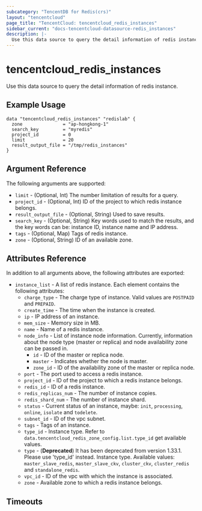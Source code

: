 ```yaml
---
subcategory: "TencentDB for Redis(crs)"
layout: "tencentcloud"
page_title: "TencentCloud: tencentcloud_redis_instances"
sidebar_current: "docs-tencentcloud-datasource-redis_instances"
description: |-
  Use this data source to query the detail information of redis instance.
---
```


# tencentcloud_redis_instances

Use this data source to query the detail information of redis instance.

## Example Usage

```hcl
data "tencentcloud_redis_instances" "redislab" {
  zone               = "ap-hongkong-1"
  search_key         = "myredis"
  project_id         = 0
  limit              = 20
  result_output_file = "/tmp/redis_instances"
}
```

## Argument Reference

The following arguments are supported:

* `limit` - (Optional, Int) The number limitation of results for a query.
* `project_id` - (Optional, Int) ID of the project to which redis instance belongs.
* `result_output_file` - (Optional, String) Used to save results.
* `search_key` - (Optional, String) Key words used to match the results, and the key words can be: instance ID, instance name and IP address.
* `tags` - (Optional, Map) Tags of redis instance.
* `zone` - (Optional, String) ID of an available zone.

## Attributes Reference

In addition to all arguments above, the following attributes are exported:

* `instance_list` - A list of redis instance. Each element contains the following attributes:
  * `charge_type` - The charge type of instance. Valid values are `POSTPAID` and `PREPAID`.
  * `create_time` - The time when the instance is created.
  * `ip` - IP address of an instance.
  * `mem_size` - Memory size in MB.
  * `name` - Name of a redis instance.
  * `node_info` - List of instance node information. Currently, information about the node type (master or replica) and node availability zone can be passed in.
    * `id` - ID of the master or replica node.
    * `master` - Indicates whether the node is master.
    * `zone_id` - ID of the availability zone of the master or replica node.
  * `port` - The port used to access a redis instance.
  * `project_id` - ID of the project to which a redis instance belongs.
  * `redis_id` - ID of a redis instance.
  * `redis_replicas_num` - The number of instance copies.
  * `redis_shard_num` - The number of instance shard.
  * `status` - Current status of an instance, maybe: `init`, `processing`, `online`, `isolate` and `todelete`.
  * `subnet_id` - ID of the vpc subnet.
  * `tags` - Tags of an instance.
  * `type_id` - Instance type. Refer to `data.tencentcloud_redis_zone_config.list.type_id` get available values.
  * `type` - (**Deprecated**) It has been deprecated from version 1.33.1. Please use 'type_id' instead. Instance type. Available values: `master_slave_redis`, `master_slave_ckv`, `cluster_ckv`, `cluster_redis` and `standalone_redis`.
  * `vpc_id` - ID of the vpc with which the instance is associated.
  * `zone` - Available zone to which a redis instance belongs.


## Timeouts

<no value>


